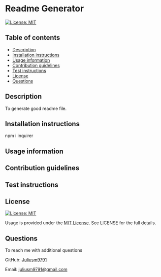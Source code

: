 # Readme Generator
  [![License: MIT](https://img.shields.io/badge/License-MIT-yellow.svg)](https://opensource.org/licenses/MIT)

  ## Table of contents
  - [Description](#description)
  - [Installation instructions](#installation-instructions)
  - [Usage information](#usage-information)
  - [Contribution guidelines](#contribution-guidelines)
  - [Test instructions](#test-instructions)
  - [License](#license)
  - [Questions](#questions)

  ## Description
  To generate good readme file.
  ## Installation instructions
  npm i inquirer
  ## Usage information
  
  ## Contribution guidelines
  
  ## Test instructions
  
  ## License
  [![License: MIT](https://img.shields.io/badge/License-MIT-yellow.svg)](https://opensource.org/licenses/MIT)

  Usage is provided under the [MIT License](https://opensource.org/licenses/MIT). See LICENSE for the full details.

  ## Questions

  To reach me with additional questions

  GitHub: [Juliusm9791](https://github.com/Juliusm9791)

  Email: juliusm9791@gmail.com

